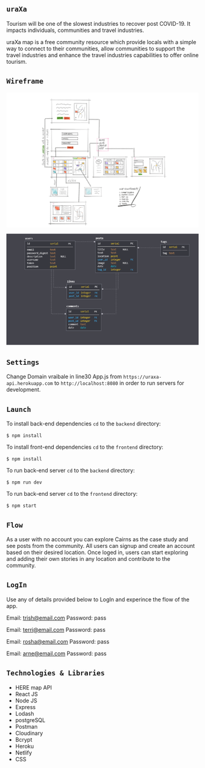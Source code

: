 ## `uraXa`

Tourism will be one of the slowest industries to recover post COVID-19. It impacts individuals, communities and travel industries.

uraXa map is a free community resource which provide locals with a simple way to connect to their communities, allow communities to support the travel industries and enhance the travel industries capabilities to offer online tourism.

## `Wireframe`

![](wireframes/wireframe1.jpg)

![](wireframes/wireframe2.png)

## `Settings`

Change Domain vraibale in line30 App.js from `https://uraxa-api.herokuapp.com` to `http://localhost:8080` in order to run servers for development.

## `Launch`

To install back-end dependencies `cd` to the `backend` directory:

```
$ npm install
```

To install front-end dependencies `cd` to the `frontend` directory:

```
$ npm install
```

To run back-end server `cd` to the `backend` directory:

```
$ npm run dev
```

To run back-end server `cd` to the `frontend` directory:

```
$ npm start
```

## `Flow`

As a user with no account you can explore Cairns as the case study and see posts from the community. All users can signup and create an account based on their desired location. Once loged in, users can start exploring and adding their own stories in any location and contribute to the community.

## `LogIn`

Use any of details provided below to LogIn and experince the flow of the app.

Email: trish@email.com
Password: pass

Email: terri@email.com
Password: pass

Email: rosha@email.com
Password: pass

Email: arne@email.com
Password: pass

## `Technologies & Libraries`

- HERE map API
- React JS
- Node JS
- Express
- Lodash
- postgreSQL
- Postman
- Cloudinary
- Bcrypt
- Heroku
- Netlify
- CSS